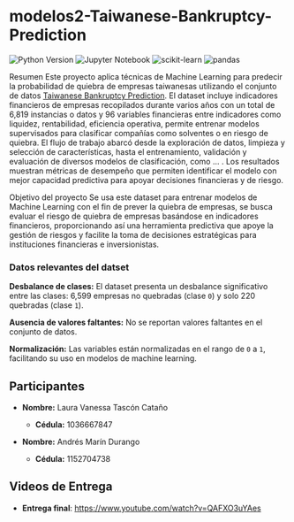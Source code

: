 # modelos2-Taiwanese-Bankruptcy-Prediction
![Python Version](https://img.shields.io/badge/python-3.12.5-blue.svg)
![Jupyter Notebook](https://img.shields.io/badge/Jupyter-Notebook-orange)
![scikit-learn](https://img.shields.io/badge/scikit--learn-v1.5.1-pink)
![pandas](https://img.shields.io/badge/matplotlib-v3.7.1-blue)


Resumen
Este proyecto aplica técnicas de Machine Learning para predecir la probabilidad de quiebra de empresas taiwanesas utilizando el conjunto de datos [Taiwanese Bankruptcy Prediction](https://archive.ics.uci.edu/dataset/572/taiwanese+bankruptcy+prediction). El dataset incluye indicadores financieros de empresas recopilados durante varios años con un total de 6,819 instancias o datos y 96 variables financieras entre indicadores como liquidez, rentabilidad, eficiencia operativa, permite entrenar modelos supervisados para clasificar compañías como solventes o en riesgo de quiebra. El flujo de trabajo abarcó desde la exploración de datos, limpieza y selección de características, hasta el entrenamiento, validación y evaluación de diversos modelos de clasificación, como ... . Los resultados muestran métricas de desempeño que permiten identificar el modelo con mejor capacidad predictiva para apoyar decisiones financieras y de riesgo.

Objetivo del proyecto
Se usa este dataset para entrenar modelos de Machine Learning con el fin de prever la quiebra de empresas, se busca evaluar el riesgo de quiebra de empresas basándose en indicadores financieros, proporcionando así una herramienta predictiva que apoye la gestión de riesgos y facilite la toma de decisiones estratégicas para instituciones financieras e inversionistas.

### Datos relevantes del datset
**Desbalance de clases:** El dataset presenta un desbalance significativo entre las clases: 6,599 empresas no quebradas (clase `0`) y solo 220 quebradas (clase `1`).

**Ausencia de valores faltantes:** No se reportan valores faltantes en el conjunto de datos.

**Normalización:** Las variables están normalizadas en el rango de `0` a `1`, facilitando su uso en modelos de machine learning.


## Participantes

- **Nombre:** Laura Vanessa Tascón Cataño
  - **Cédula:** 1036667847


- **Nombre:** Andrés Marín Durango
  - **Cédula:** 1152704738

## Videos de Entrega

- **Entrega final**: <a href="https://www.youtube.com/watch?v=QAFXO3uYAes" target="_blank">https://www.youtube.com/watch?v=QAFXO3uYAes</a>


